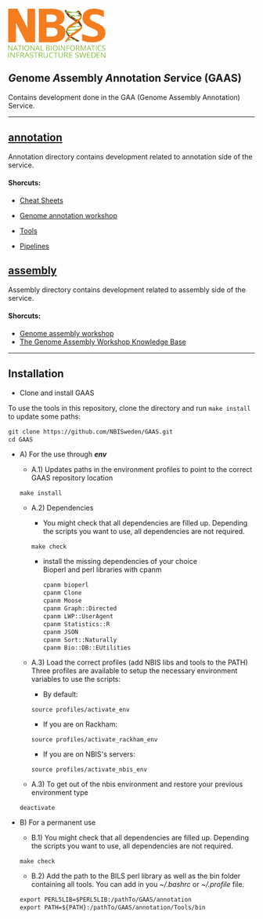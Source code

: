 
[<img align="center" src="NBIS.png" width="200" height="100" />](https://nbis.se) 
<h2><em>G</em>enome <em>A</em>ssembly <em>A</em>nnotation <i>S</i>ervice (GAAS)</h2>  
Contains development done in the GAA (Genome Assembly Annotation) Service.

---------------------------

## [__annotation__](annotation)  
Annotation directory contains development related to annotation side of the service.  

#### Shorcuts:  
   - [Cheat Sheets](annotation/CheatSheet)

   - [Genome annotation workshop](https://nbisweden.github.io/workshop-genome_annotation/)

   - [Tools](annotation/Tools/bin/) 

   - [Pipelines](https://github.com/NBISweden/pipelines/tree/master/bpipe)

## [__assembly__](assembly)  
Assembly directory contains development related to assembly side of the service.  

#### Shorcuts:  
   - [Genome assembly workshop](https://nbisweden.github.io/workshop-genome_assembly/)
   - [The Genome Assembly Workshop Knowledge Base](https://github.com/NBISweden/workshop-genome_assembly/wiki)

---------------------------

## Installation

  * Clone and install GAAS
  
To use the tools in this repository, clone the directory and run `make install` to update some paths:
```
git clone https://github.com/NBISweden/GAAS.git
cd GAAS
```

  * A) For the use through ***env***  

    * A.1) Updates paths in the environment profiles to point to the correct GAAS repository location  
    ```
    make install   
    ```

    * A.2) Dependencies
      *  You might check that all dependencies are filled up. Depending the scripts you want to use, all dependencies are not required.  
      ```
      make check
      ```
      * install the missing dependencies of your choice  
           Bioperl and perl libraries with cpanm
           ```
           cpanm bioperl
           cpanm Clone
           cpanm Moose 
           cpanm Graph::Directed
           cpanm LWP::UserAgent
           cpanm Statistics::R
           cpanm JSON
           cpanm Sort::Naturally
           cpanm Bio::DB::EUtilities
           ```
        
    * A.3) Load the correct profiles (add NBIS libs and tools to the PATH)  
    Three profiles are available to setup the necessary environment variables to use the scripts:

      * By default:
      ```
      source profiles/activate_env
      ```

       * If you are on Rackham:
      ```
      source profiles/activate_rackham_env
      ```

       * If you are on NBIS's servers:
      ```
      source profiles/activate_nbis_env
      ```
    * A.3) To get out of the nbis environment and restore your previous environment type  
  
     ```
     deactivate
     ```

  * B) For a permanent use  
  
      * B.1) You might check that all dependencies are filled up. Depending the scripts you want to use, all dependencies are not required.
      ```
      make check
      ```
      
      * B.2) Add the path to the BILS perl library as well as the bin folder containing all tools. You can add in you *~/.bashrc* or *~/.profile* file.
      ```
      export PERL5LIB=$PERL5LIB:/pathTo/GAAS/annotation
      export PATH=${PATH}:/pathTo/GAAS/annotation/Tools/bin
      ```
      
      
